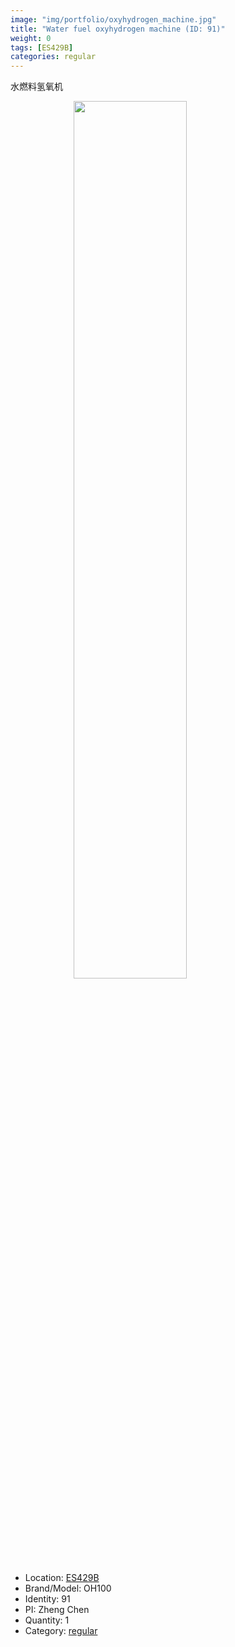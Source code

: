 ```yaml
---
image: "img/portfolio/oxyhydrogen_machine.jpg"
title: "Water fuel oxyhydrogen machine (ID: 91)"
weight: 0
tags: [ES429B]
categories: regular
---
```


水燃料氢氧机

<!--more-->

<img src="../../img/portfolio/oxyhydrogen_machine.jpg" width="60%" style="display: block; margin: auto;">

- Location: [ES429B](../../tags/es429b)
- Brand/Model: OH100
- Identity: 91
- PI: Zheng Chen
- Quantity: 1
- Category: [regular](../../categories/regular)






